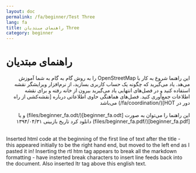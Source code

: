 ```yaml
---
layout: doc
permalink: /fa/beginner/Test Three
lang: fa
title: راهنمای مبتدیان Three
category: beginner
---
```


راهنمای مبتدیان
================


<p dir="rtl">این راهنما شروع به کار با OpenStreetMap را به روش گام به گام به شما آموزش می‌هد. یاد می‌گیرید که 
چگونه یک حساب کاربری بسازید، از نرم‌افزار ویرایشگر نقشه استفاده کنید و در فصل‌های انتهایی یاد می‌گیرید بیرون از خانه رفته 
و برای نقشه اطلاعات جمع‌آوری کنید. فصل‌های هماهنگی حاوی اطلاعاتی درباره [نقشه‌کشی از راه دور در HOT](/fa/coordination/) می‌باشد  
<br>
<br>
این راهنما را می‌توان به صورت [beginner_fa.odt](/files/beginner_fa.odt) و یا [beginner_fa.pdf](/files/beginner_fa.pdf) دانلود کرد  
تاریخ بازبینی ۱۳۹۴/۰۴/۳۱  
<br>
<br>
<p dir="ltr">
Inserted html code at the beginning of the first line of text after the title - this appeared initially to be the right hand end, but moved to the left end as I pasted it in! Inserting the rtl htm tag appears to break all the markdown formatting - have insterted break characters to insert line feeds back into the document. Also inserted ltr tag above this english text.
